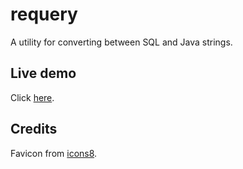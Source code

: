 # requery

A utility for converting between SQL and Java strings.

## Live demo

Click [here](https://requery.herokuapp.com/index.html).

## Credits

Favicon from [icons8](icons8.com).